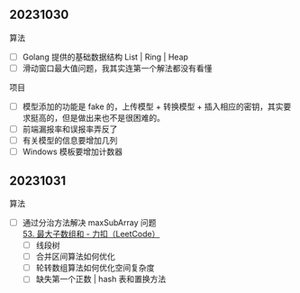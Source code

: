 ## 20231030

算法

- [ ] Golang 提供的基础数据结构 List | Ring | Heap
- [ ] 滑动窗口最大值问题，我其实连第一个解法都没有看懂

项目

- [ ] 模型添加的功能是 fake 的，上传模型 + 转换模型 + 插入相应的密钥，其实要求挺高的，但是做出来也不是很困难的。
- [ ] 前端漏报率和误报率弄反了
- [ ] 有关模型的信息要增加几列
- [ ] Windows 模板要增加计数器

## 20231031

算法

- [ ] 通过分治方法解决 maxSubArray 问题 [53. 最大子数组和 - 力扣（LeetCode）](https://leetcode.cn/problems/maximum-subarray/solutions/228009/zui-da-zi-xu-he-by-leetcode-solution/?envType=study-plan-v2&envId=top-100-liked)
	- [ ] 线段树
	- [ ] 合并区间算法如何优化
	- [ ] 轮转数组算法如何优化空间复杂度
	- [ ] 缺失第一个正数 | hash 表和置换方法
